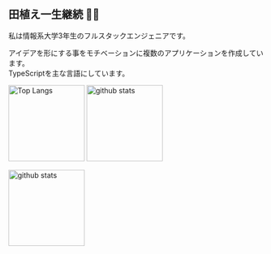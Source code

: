 ## 田植え一生継続 🌱👋
私は情報系大学3年生のフルスタックエンジェニアです。<br>

アイデアを形にする事をモチベーションに複数のアプリケーションを作成しています。<br>
TypeScriptを主な言語にしています。

<p align="left"> 
  <img alt="Top Langs" height="150px" src="https://github-readme-stats.vercel.app/api/top-langs/?username=s1f102101615&layout=compact&show_icons=true&theme=" />
  <img alt="github stats" height="150px" src="https://github-readme-stats.vercel.app/api?username=s1f102101615&theme=show_icons=ture" />
  
</p>
<img alt="github stats" height="150px" src="https://github-profile-trophy.vercel.app/?username=s1f102101615&theme=Flat&column=7" />

